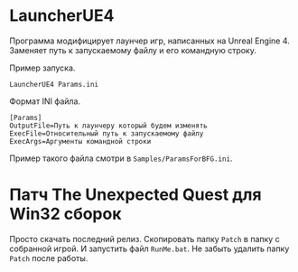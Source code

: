 # LauncherUE4

Программа модифицирует лаунчер игр, написанных на Unreal Engine 4. Заменяет путь к запускаемому файлу и его командную строку.

Пример запуска.

```
LauncherUE4 Params.ini
```

Формат INI файла.

```
[Params]
OutputFile=Путь к лаунчеру который будем изменять
ExecFile=Относительный путь к запускаемому файлу
ExecArgs=Аргументы командной строки
```

Пример такого файла смотри в `Samples/ParamsForBFG.ini`.

# Патч The Unexpected Quest для Win32 сборок

Просто скачать последний релиз. Скопировать папку `Patch` в папку с собранной игрой. И запустить файл `RunMe.bat`. Не забыть удалить папку `Patch` после работы.